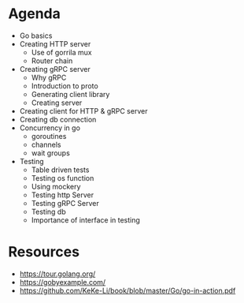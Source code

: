 # Agenda
- Go basics
- Creating HTTP server
    - Use of gorrila mux
    - Router chain
- Creating gRPC server
    - Why gRPC
    - Introduction to proto
    - Generating client library
    - Creating server
- Creating client for HTTP & gRPC server
- Creating db connection
- Concurrency in go
    - goroutines
    - channels
    - wait groups
- Testing
    - Table driven tests
    - Testing os function
    - Using mockery
    - Testing http Server
    - Testing gRPC Server
    - Testing db
    - Importance of interface in testing

# Resources
- https://tour.golang.org/
- https://gobyexample.com/
- https://github.com/KeKe-Li/book/blob/master/Go/go-in-action.pdf
